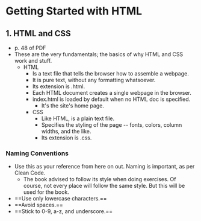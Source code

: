 # Getting Started with HTML
## 1. HTML and CSS
- p. 48 of PDF
- These are the very fundamentals; the basics of why HTML and CSS work and stuff.
	- HTML
		- Is a text file that tells the browser how to assemble a webpage.
		- It is pure text, without any formatting whatsoever.
		- Its extension is .html.
		- Each HTML document creates a single webpage in the browser.
		- index.html is loaded by default when no HTML doc is specified.
			- It's the site's home page.
		- CSS
			- Like HTML, is a plain text file.
			- Specifies the styling of the page -- fonts, colors, column widths, and the like.
			- Its extension is .css.
### Naming Conventions
- Use this as your reference from here on out. Naming is important, as per Clean Code.
	- The book advised to follow its style when doing exercises. Of course, not every place will follow the same style. But this will be used for the book.
- ==Use only lowercase characters.==
- ==Avoid spaces.==
- ==Stick to 0-9, a-z, and underscore.==
